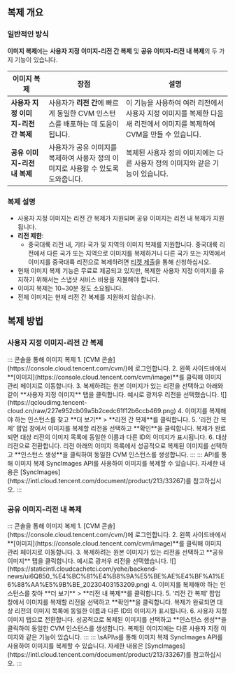 ## 복제 개요

### 일반적인 방식
**이미지 복제**에는 **사용자 지정 이미지-리전 간 복제** 및 **공유 이미지-리전 내 복제**의 두 가지 기능이 있습니다.

| 이미지 복제 | 장점 | 설명 |
|---------|---------|---------|
| **사용자 지정 이미지-리전 간 복제** | 사용자가 **리전 간**에 빠르게 동일한 CVM 인스턴스를 배포하는 데 도움이 됩니다. | 이 기능을 사용하여 여러 리전에서 사용자 지정 이미지를 복제한 다음 새 리전에서 이미지를 복제하여 CVM을 만들 수 있습니다. |
| **공유 이미지-리전 내 복제** | 사용자가 공유 이미지를 복제하여 사용자 정의 이미지로 사용할 수 있도록 도와줍니다. | 복제된 사용자 정의 이미지에는 다른 사용자 정의 이미지와 같은 기능이 있습니다. |


### 복제 설명
- 사용자 지정 이미지는 리전 간 복제가 지원되며 공유 이미지는 리전 내 복제가 지원됩니다.
- **리전 제한**:
  - 중국대륙 리전 내, 기타 국가 및 지역의 이미지 복제를 지원합니다. 중국대륙 리전에서 다른 국가 또는 지역으로 이미지를 복제하거나 다른 국가 또는 지역에서 이미지를 중국대륙 리전으로 복제하려면 [티켓 제출](https://console.intl.cloud.tencent.com/workorder/category)을 통해 신청하십시오.
- 현재 이미지 복제 기능은 무료로 제공되고 있지만, 복제한 사용자 지정 이미지를 유지하기 위해서는 스냅샷 서비스 비용을 지불해야 합니다.
- 이미지 복제는 10~30분 정도 소요됩니다.
- 전체 이미지는 현재 리전 간 복제를 지원하지 않습니다.

## 복제 방법
### 사용자 지정 이미지-리전 간 복제
<dx-tabs>
::: 콘솔을 통해 이미지 복제
1. [CVM 콘솔](https://console.cloud.tencent.com/cvm/)에 로그인합니다.
2. 왼쪽 사이드바에서 **[이미지](https://console.cloud.tencent.com/cvm/image)**를 클릭해 이미지 관리 페이지로 이동합니다.
3. 복제하려는 원본 이미지가 있는 리전을 선택하고 아래와 같이 **사용자 지정 이미지** 탭을 클릭합니다.
예시로 광저우 리전을 선택했습니다.
![](https://qcloudimg.tencent-cloud.cn/raw/227e952cb09a5b2cedc61f12b6ccb469.png)
4. 이미지를 복제해야 하는 인스턴스를 찾고 **더 보기** > **리전 간 복제**를 클릭합니다.
5. ‘리전 간 복제’ 팝업 창에서 이미지를 복제할 리전을 선택하고 **확인**을 클릭합니다.
복제가 완료되면 대상 리전의 이미지 목록에 동일한 이름과 다른 ID의 이미지가 표시됩니다.
6. 대상 리전으로 전환합니다. 리전 아래의 이미지 목록에서 성공적으로 복제된 이미지를 선택하고 **인스턴스 생성**을 클릭하여 동일한 CVM 인스턴스를 생성합니다.
:::
::: API를 통해 이미지 복제
SyncImages API를 사용하여 이미지를 복제할 수 있습니다. 자세한 내용은 [SyncImages](https://intl.cloud.tencent.com/document/product/213/33267)를 참고하십시오.
:::
</dx-tabs>


### 공유 이미지-리전 내 복제
<dx-tabs>
::: 콘솔을 통해 이미지 복제
1. [CVM 콘솔](https://console.cloud.tencent.com/cvm/)에 로그인합니다.
2. 왼쪽 사이드바에서 **[이미지](https://console.cloud.tencent.com/cvm/image)**를 클릭해 이미지 관리 페이지로 이동합니다.
3. 복제하려는 원본 이미지가 있는 리전을 선택하고 **공유 이미지** 탭을 클릭합니다.
예시로 광저우 리전을 선택했습니다.
![](https://staticintl.cloudcachetci.com/yehe/backend-news/ui6Q850_%E4%BC%81%E4%B8%9A%E5%BE%AE%E4%BF%A1%E6%88%AA%E5%9B%BE_20230403153209.png)
4. 이미지를 복제해야 하는 인스턴스를 찾아 **더 보기** > **리전 내 복제**를 클릭합니다.
5. ‘리전 간 복제’ 팝업 창에서 이미지를 복제할 리전을 선택하고 **확인**을 클릭합니다.
복제가 완료되면 대상 리전의 이미지 목록에 동일한 이름과 다른 ID의 이미지가 표시됩니다.
6. 사용자 지정 이미지 탭으로 전환합니다. 성공적으로 복제된 이미지를 선택하고 **인스턴스 생성**을 클릭하여 동일한 CVM 인스턴스를 생성합니다. 복제된 이미지에는 다른 사용자 지정 이미지와 같은 기능이 있습니다.
:::
::: \sAPI\s를 통해 이미지 복제
SyncImages API를 사용하여 이미지를 복제할 수 있습니다. 자세한 내용은 [SyncImages](https://intl.cloud.tencent.com/document/product/213/33267)를 참고하십시오.
:::
</dx-tabs>
